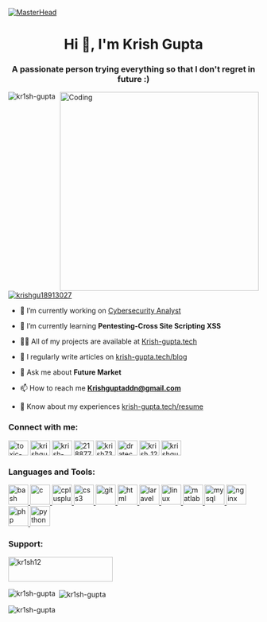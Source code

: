 [![MasterHead](https://krish-gupta.tech/assets/github/banner.jpg)](https://krish-gupta.tech)
<h1 align="center">Hi 👋, I'm Krish Gupta</h1>
<h3 align="center">A passionate person trying everything so that I don't regret in future :)</h3>
<img align="right" alt="Coding" width="400" src="https://media.tenor.com/rePDfDWO3XoAAAAd/hacking.gif">

<p align="left"> <img src="https://komarev.com/ghpvc/?username=kr1sh-gupta&label=Profile%20views&color=0e75b6&style=flat" alt="kr1sh-gupta" /> </p>

<p align="left"> <a href="https://twitter.com/krishgu18913027" target="blank"><img src="https://img.shields.io/twitter/follow/krishgu18913027?logo=twitter&style=for-the-badge" alt="krishgu18913027" /></a> </p>

- 🔭 I’m currently working on [Cybersecurity Analyst](https://mahdevops.live/)

- 🌱 I’m currently learning **Pentesting-Cross Site Scripting XSS**

- 👨‍💻 All of my projects are available at [Krish-gupta.tech](Krish-gupta.tech)

- 📝 I regularly write articles on [krish-gupta.tech/blog](krish-gupta.tech/blog)

- 💬 Ask me about **Future Market**

- 📫 How to reach me **Krishguptaddn@gmail.com**

- 📄 Know about my experiences [krish-gupta.tech/resume](krish-gupta.tech/resume)

<h3 align="left">Connect with me:</h3>
<p align="left">
<a href="https://codepen.io/toxic-haste" target="blank"><img align="center" src="https://cdn.dribbble.com/users/299/screenshots/5648722/codepen-logo-gifc2.gif" alt="toxic-haste" height="30" width="40" /></a>
<a href="https://twitter.com/krishgu18913027" target="blank"><img align="center" src="https://media.tenor.com/PFwY0YBBJIYAAAAM/twitter-social-media.gif" alt="krishgu18913027" height="30" width="40" /></a>
<a href="https://linkedin.com/in/krish-gupta-97a882223" target="blank"><img align="center" src="https://cliply.co/wp-content/uploads/2021/02/372102050_LINKEDIN_ICON_TRANSPARENT_1080.gif" alt="krish-gupta-97a882223" height="30" width="40" /></a>
<a href="https://stackoverflow.com/users/21887775" target="blank"><img align="center" src="https://upload.wikimedia.org/wikipedia/commons/thumb/e/ef/Stack_Overflow_icon.svg/768px-Stack_Overflow_icon.svg.png" alt="21887775" height="30" width="40" /></a>
<a href="https://instagram.com/krish7387" target="blank"><img align="center" src="https://media.tenor.com/PODuLdcrSnYAAAAi/insta-instagram.gif" alt="krish7387" height="30" width="40" /></a>
<a href="https://www.youtube.com/c/@dratechx6071" target="blank"><img align="center" src="https://raw.githubusercontent.com/rahuldkjain/github-profile-readme-generator/master/src/images/icons/Social/youtube.svg" alt="dratechx6071" height="30" width="40" /></a>
<a href="https://codeforces.com/profile/krish_12" target="blank"><img align="center" src="https://raw.githubusercontent.com/rahuldkjain/github-profile-readme-generator/master/src/images/icons/Social/codeforces.svg" alt="krish_12" height="30" width="40" /></a>
<a href="https://www.leetcode.com/krishguptaddn" target="blank"><img align="center" src="https://raw.githubusercontent.com/rahuldkjain/github-profile-readme-generator/master/src/images/icons/Social/leet-code.svg" alt="krishguptaddn" height="30" width="40" /></a>
</p>

<h3 align="left">Languages and Tools:</h3>
<p align="left"> <a href="https://www.gnu.org/software/bash/" target="_blank" rel="noreferrer"> <img src="https://www.vectorlogo.zone/logos/gnu_bash/gnu_bash-icon.svg" alt="bash" width="40" height="40"/> </a> <a href="https://www.cprogramming.com/" target="_blank" rel="noreferrer"> <img src="https://i.pinimg.com/originals/6e/46/e7/6e46e7dbe2bb73dacc055e5dbd85c3ad.png" alt="c" width="40" height="40"/> </a> <a href="https://www.w3schools.com/cpp/" target="_blank" rel="noreferrer"> <img src="https://fiverr-res.cloudinary.com/images/q_auto,f_auto/gigs/114253208/original/f650139840066f30c10aa746f4de46f0086c8f64/code-in-c-and-c-plus-pus.png" alt="cplusplus" width="40" height="40"/> </a> <a href="https://www.w3schools.com/css/" target="_blank" rel="noreferrer"> <img src="https://upload.wikimedia.org/wikipedia/commons/thumb/d/d5/CSS3_logo_and_wordmark.svg/1200px-CSS3_logo_and_wordmark.svg.png" alt="css3" width="40" height="40"/> </a> <a href="https://git-scm.com/" target="_blank" rel="noreferrer"> <img src="https://www.vectorlogo.zone/logos/git-scm/git-scm-icon.svg" alt="git" width="40" height="40"/> </a> <a href="https://www.w3.org/html/" target="_blank" rel="noreferrer"> <img src="https://upload.wikimedia.org/wikipedia/commons/a/a8/AnantP%40html.png" alt="html" width="40" height="40"/> </a> <a href="https://laravel.com/" target="_blank" rel="noreferrer"> <img src="https://laravel.com/img/logomark.min.svg" alt="laravel" width="40" height="40"/> </a> <a href="https://www.linux.org/" target="_blank" rel="noreferrer"> <img src="https://www.pngplay.com/wp-content/uploads/13/Linux-Logo-Transparent-PNG.png" alt="linux" width="40" height="40"/> </a> <a href="https://www.mathworks.com/" target="_blank" rel="noreferrer"> <img src="https://upload.wikimedia.org/wikipedia/commons/2/21/Matlab_Logo.png" alt="matlab" width="40" height="40"/> </a> <a href="https://www.mysql.com/" target="_blank" rel="noreferrer"> <img src="https://upload.wikimedia.org/wikipedia/fr/thumb/6/62/MySQL.svg/1200px-MySQL.svg.png" alt="mysql" width="40" height="40"/> </a> <a href="https://www.nginx.com" target="_blank" rel="noreferrer"> <img src="https://www.nginx.com/wp-content/uploads/2020/05/NGINX-product-icon.svg" alt="nginx" width="40" height="40"/> </a> <a href="https://www.php.net" target="_blank" rel="noreferrer"> <img src="https://www.php.net/images/logos/php-logo.svg" alt="php" width="40" height="40"/> </a> <a href="https://www.python.org" target="_blank" rel="noreferrer"> <img src="https://upload.wikimedia.org/wikipedia/commons/thumb/c/c3/Python-logo-notext.svg/121px-Python-logo-notext.svg.png" alt="python" width="40" height="40"/> </a> </p>

<h3 align="left">Support:</h3>
<p><a href="https://www.buymeacoffee.com/kr1sh12"> <img align="left" src="https://cdn.buymeacoffee.com/buttons/v2/default-yellow.png" height="50" width="210" alt="kr1sh12" /></a></p><br><br><br>

<p><img align="left" src="https://github-readme-stats.vercel.app/api/top-langs?username=kr1sh-gupta&show_icons=true&locale=en&layout=compact" alt="kr1sh-gupta" /></p>

<p>&nbsp;<img align="center" src="https://github-readme-stats.vercel.app/api?username=kr1sh-gupta&show_icons=true&locale=en" alt="kr1sh-gupta" /></p>

<p><img align="center" src="https://github-readme-streak-stats.herokuapp.com/?user=kr1sh-gupta&" alt="kr1sh-gupta" /></p>
